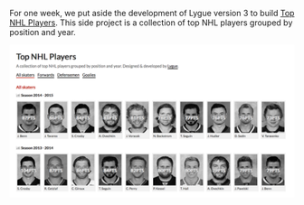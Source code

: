 For one week, we put aside the development of Lygue version 3 to build [Top NHL Players](http://www.topnhlplayers.com). This side project is a collection of top NHL players grouped by position and year.

![Preview](assets/img/articles/top-nhl-players/preview.png)
